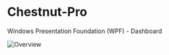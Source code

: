 # Chestnut-Pro
Windows Presentation Foundation (WPF) - Dashboard

![Overview](https://github.com/LyricYang/Chestnut-Pro/blob/users/yeoh/updatereadme/overview.png)
